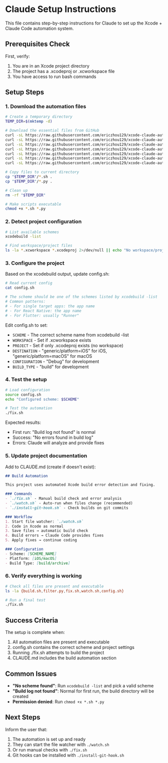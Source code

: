# Claude Setup Instructions

This file contains step-by-step instructions for Claude to set up the Xcode + Claude Code automation system.

## Prerequisites Check

First, verify:
1. You are in an Xcode project directory
2. The project has a .xcodeproj or .xcworkspace file
3. You have access to run bash commands

## Setup Steps

### 1. Download the automation files

```bash
# Create a temporary directory
TEMP_DIR=$(mktemp -d)

# Download the essential files from GitHub
curl -sL https://raw.githubusercontent.com/ericzhou129/xcode-claude-automation/main/essential-files/build.sh -o "$TEMP_DIR/build.sh"
curl -sL https://raw.githubusercontent.com/ericzhou129/xcode-claude-automation/main/essential-files/filter.py -o "$TEMP_DIR/filter.py"
curl -sL https://raw.githubusercontent.com/ericzhou129/xcode-claude-automation/main/essential-files/fix.sh -o "$TEMP_DIR/fix.sh"
curl -sL https://raw.githubusercontent.com/ericzhou129/xcode-claude-automation/main/essential-files/watch.sh -o "$TEMP_DIR/watch.sh"
curl -sL https://raw.githubusercontent.com/ericzhou129/xcode-claude-automation/main/essential-files/monitor.sh -o "$TEMP_DIR/monitor.sh"
curl -sL https://raw.githubusercontent.com/ericzhou129/xcode-claude-automation/main/essential-files/install-git-hook.sh -o "$TEMP_DIR/install-git-hook.sh"
curl -sL https://raw.githubusercontent.com/ericzhou129/xcode-claude-automation/main/essential-files/config.sh -o "$TEMP_DIR/config.sh"

# Copy files to current directory
cp "$TEMP_DIR"/*.sh .
cp "$TEMP_DIR"/*.py .

# Clean up
rm -rf "$TEMP_DIR"

# Make scripts executable
chmod +x *.sh *.py
```

### 2. Detect project configuration

```bash
# List available schemes
xcodebuild -list

# Find workspace/project files
ls -la *.xcworkspace *.xcodeproj 2>/dev/null || echo "No workspace/project files found"
```

### 3. Configure the project

Based on the xcodebuild output, update config.sh:

```bash
# Read current config
cat config.sh

# The scheme should be one of the schemes listed by xcodebuild -list
# Common patterns:
# - For single target apps: the app name
# - For React Native: the app name
# - For Flutter: usually "Runner"
```

Edit config.sh to set:
- `SCHEME` - The correct scheme name from xcodebuild -list
- `WORKSPACE` - Set if .xcworkspace exists
- `PROJECT` - Set if only .xcodeproj exists (no workspace)
- `DESTINATION` - "generic/platform=iOS" for iOS, "generic/platform=macOS" for macOS
- `CONFIGURATION` - "Debug" for development
- `BUILD_TYPE` - "build" for development

### 4. Test the setup

```bash
# Load configuration
source config.sh
echo "Configured scheme: $SCHEME"

# Test the automation
./fix.sh
```

Expected results:
- First run: "Build log not found" is normal
- Success: "No errors found in build log"
- Errors: Claude will analyze and provide fixes

### 5. Update project documentation

Add to CLAUDE.md (create if doesn't exist):

```markdown
## Build Automation

This project uses automated Xcode build error detection and fixing.

### Commands
- `./fix.sh` - Manual build check and error analysis
- `./watch.sh` - Auto-run when files change (recommended)
- `./install-git-hook.sh` - Check builds on git commits

### Workflow
1. Start file watcher: `./watch.sh`
2. Code in Xcode as normal
3. Save files → automatic build check
4. Build errors → Claude Code provides fixes
5. Apply fixes → continue coding

### Configuration
- Scheme: [SCHEME_NAME]
- Platform: [iOS/macOS]
- Build Type: [build/archive]
```

### 6. Verify everything is working

```bash
# Check all files are present and executable
ls -la {build.sh,filter.py,fix.sh,watch.sh,config.sh}

# Run a final test
./fix.sh
```

## Success Criteria

The setup is complete when:
1. All automation files are present and executable
2. config.sh contains the correct scheme and project settings
3. Running ./fix.sh attempts to build the project
4. CLAUDE.md includes the build automation section

## Common Issues

- **"No scheme found"**: Run `xcodebuild -list` and pick a valid scheme
- **"Build log not found"**: Normal for first run, the build directory will be created
- **Permission denied**: Run `chmod +x *.sh *.py`

## Next Steps

Inform the user that:
1. The automation is set up and ready
2. They can start the file watcher with `./watch.sh`
3. Or run manual checks with `./fix.sh`
4. Git hooks can be installed with `./install-git-hook.sh`